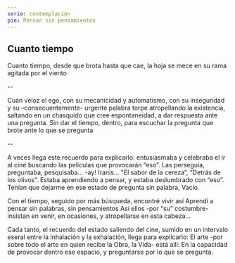```yaml
---
serie: contemplación
pie: Pensar sin pensamientos
---
```


## Cuanto tiempo

Cuanto tiempo,
desde que brota hasta que cae,
la hoja se mece en su rama
agitada por el viento

--

Cuán veloz el ego, con su mecanicidad y automatismo, con su inseguridad y su –consecuentemente- urgente palabra torpe atropellando la existencia, saltando en un chasquido que cree espontaneidad, a dar respuesta ante una pregunta. Sin dar el tiempo, dentro, para escuchar la pregunta que brote ante lo que se pregunta


--

A veces llega este recuerdo para explicarlo:
entusiasmaba y celebraba el ir al cine
buscando las películas que provocarán “eso”.
Las perseguía, preguntaba, pesquisaba…
  -ay! Iranís…
"El sabor de la cereza”, “Detrás de los olivos”.
Estaba aprendiendo a pensar, y estaba deslumbrado con “eso”.
Tenían que dejarme en ese estado de pregunta sin palabra,
Vacío.

Con el tiempo, seguido por más búsqueda, encontré vivir así
Aprendí a pensar sin palabras, sin pensamientos
Así ellos -por “su” costumbre-
insistan en venir,
en ocasiones,
y atropellarse en esta cabeza…

Cada tanto,
el recuerdo del estado
saliendo del cine,
sumido en un intervalo eseral
entre la inhalación y la exhalación,
llega para explicarlo:
El arte
-por sobre todo el arte en quien recibe la Obra, la Vida-
está allí:
En la capacidad de provocar dentro ese espacio, y preguntarse por lo que se pregunta.
